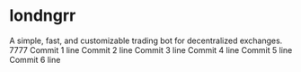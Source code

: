 # londngrr
A simple, fast, and customizable trading bot for decentralized exchanges. 7777
Commit 1 line
Commit 2 line
Commit 3 line
Commit 4 line
Commit 5 line
Commit 6 line

